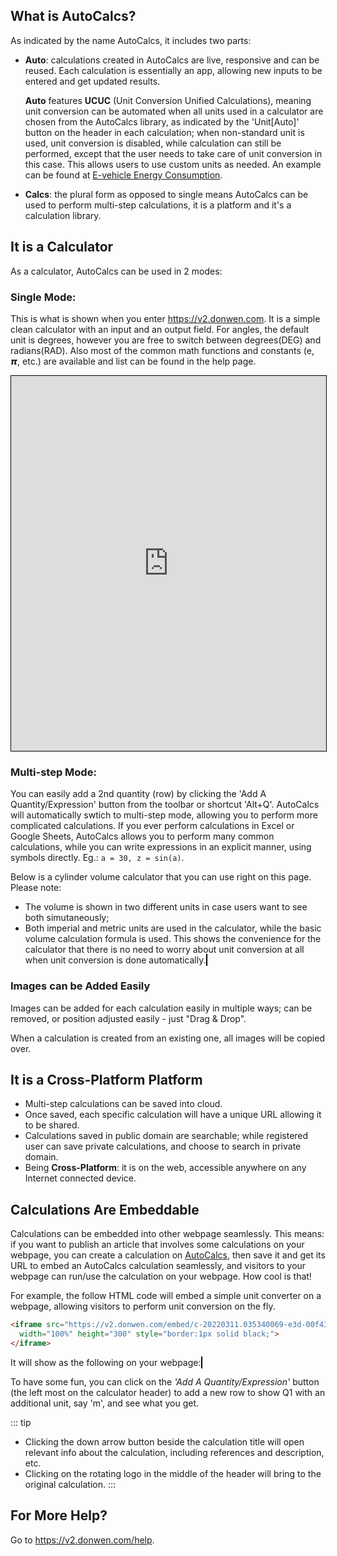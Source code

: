 <script setup>
  import CalcEmbeder from '../components/calc-embeder.vue'
</script>
## What is AutoCalcs?

As indicated by the name AutoCalcs, it includes two parts:
- **Auto**: calculations created in AutoCalcs are live, responsive and can be reused. Each calculation is essentially an app, allowing new inputs to be entered and get updated results.
  
  **Auto** features **UCUC** (Unit Conversion Unified Calculations), meaning unit conversion can be automated when all units used in a calculator are chosen from the AutoCalcs library, as indicated by the 'Unit[Auto]' button on the header in each calculation; when non-standard unit is used, unit conversion is disabled, while calculation can still be performed, except that the user needs to take care of unit conversion in this case. This allows users to use custom units as needed. An example can be found at [E-vehicle Energy Consumption](/daily-calculations/e-vehicle-energy-consumption.html).

- **Calcs**: the plural form as opposed to single means AutoCalcs can be used to perform multi-step calculations, it is a platform and it's a calculation library.

## It is a Calculator
As a calculator, AutoCalcs can be used in 2 modes:
### Single Mode: 
This is what is shown when you enter https://v2.donwen.com. It is a simple clean calculator with an input and an output field. For angles, the default unit is degrees, however you are free to switch between degrees(DEG) and radians(RAD). Also most of the common math functions and constants (e, 𝞹, etc.) are available and list can be found in the help page.  
<iframe src="https://v2.donwen.com/embed-calculator"
  width="100%" height="600" style="border:1px solid black;">
</iframe>

### Multi-step Mode:
You can easily add a 2nd quantity (row) by clicking the 'Add A Quantity/Expression' button from the toolbar or shortcut 'Alt+Q'. AutoCalcs will automatically swtich to multi-step mode, allowing you to perform more complicated calculations. If you ever perform calculations in Excel or Google Sheets, AutoCalcs allows you to perform many common calculations, while you can write expressions in an explicit manner, using symbols directly.  Eg.: `a = 30, z = sin(a)`. 

Below is a cylinder volume calculator that you can use right on this page. Please note:
- The volume is shown in two different units in case users want to see both simutaneously;
- Both imperial and metric units are used in the calculator, while the basic volume calculation formula is used. This shows the convenience for the calculator that there is no need to worry about unit conversion at all when unit conversion is done automatically.
  <CalcEmbeder :calcData="{ calcUrl: 'c-20220611.175626449-e3d-037420-51bb56' }"
    width="100%" :iframeHeight="1200" style="border:1px solid black;">
  </CalcEmbeder>

### Images can be Added Easily
Images can be added for each calculation easily in multiple ways; can be removed, or position adjusted easily - just "Drag & Drop".  

When a calculation is created from an existing one, all images will be copied over.

## It is a Cross-Platform Platform
- Multi-step calculations can be saved into cloud.
- Once saved, each specific calculation will have a unique URL allowing it to be shared.
- Calculations saved in public domain are searchable; while registered user can save private calculations, and choose to search in private domain.
- Being **Cross-Platform**: it is on the web, accessible anywhere on any Internet connected device. 

## Calculations Are Embeddable
Calculations can be embedded into other webpage seamlessly. This means: if you want to publish an article that involves some calculations on your webpage, you can create a calculation on [AutoCalcs](https://v2.donwen.com), then save it and get its URL to embed an AutoCalcs calculation seamlessly, and visitors to your webpage can run/use the calculation on your webpage. How cool is that!

For example, the follow HTML code will embed a simple unit converter on a webpage, allowing visitors to perform unit conversion on the fly.
```html
<iframe src="https://v2.donwen.com/embed/c-20220311.035340069-e3d-00f43d-590820"
  width="100%" height="300" style="border:1px solid black;">
</iframe>
```
It will show as the following on your webpage:
<CalcEmbeder :calcData="{ calcUrl: 'c-20220311.035340069-e3d-00f43d-590820' }"
  width="100%" :iframeHeight="300" style="border:1px solid black;">
</CalcEmbeder>

To have some fun, you can click on the *'Add A Quantity/Expression'* button (the left most on the calculator header) to add a new row to show Q1 with an additional unit, say 'm', and see what you get.

::: tip
- Clicking the down arrow button beside the calculation title will open relevant info about the calculation, including references and description, etc.
- Clicking on the rotating logo in the middle of the header will bring to the original calculation.
::: 

## For More Help?
Go to https://v2.donwen.com/help.
